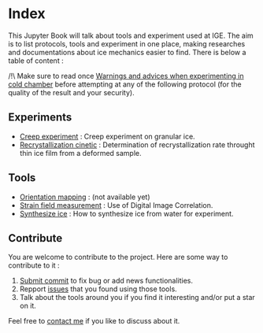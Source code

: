 Index
=======================

This Jupyter Book will talk about tools and experiment used at IGE. The aim is to list protocols, tools and experiment in one place, making researches and documentations about ice mechanics easier to find. There is below a table of content :

/!\ Make sure to read once [Warnings and advices when experimenting in cold chamber](docs/Warning_Cold_Env.md) before attempting at any of the following protocol (for the quality of the result and your security).

## Experiments
- [Creep experiment](docs/experiment/Creep_Experiment.md) : Creep experiment on granular ice.
- [Recrystallization cinetic](docs/experiment/Recrystallization_Cinetic.md) : Determination of recrystallization rate throught thin ice film from a deformed sample.

## Tools
- [Orientation mapping](docs/tools/) :  (not available yet)
- [Strain field measurement](docs/tools/DIC_General.md) : Use of Digital Image Correlation.
- [Synthesize ice](docs/tools/Synthesize_Ice.md) : How to synthesize ice from water for experiment.

## Contribute

You are welcome to contribute to the project. Here are some way to contribute to it :

1. [Submit commit](https://github.com/FlorianFiguiere/IceMecha/pulls) to fix bug or add news functionalities.
2. Repport [issues](https://github.com/FlorianFiguiere/IceMecha/issues) that you found using those tools.
3. Talk about the tools around you if you find it interesting and/or put a star on it.

Feel free to [contact me](mailto:florian.figuiere@grenoble-inp.org) if you like to discuss about it.